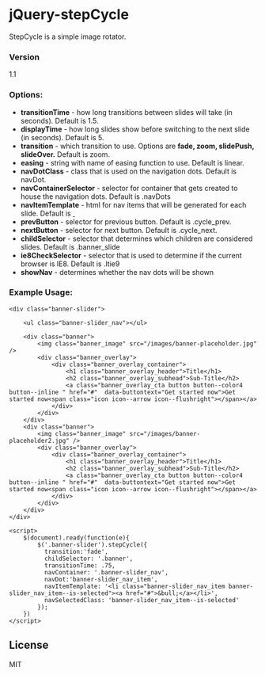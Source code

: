 jQuery-stepCycle
==================

StepCycle is a simple image rotator. 

### Version
1.1

### Options:

* **transitionTime** - how long transitions between slides will take (in seconds). Default is 1.5.
* **displayTime** - how long slides show before switching to the next slide (in seconds). Default is 5.
* **transition** - which transition to use. Options are **fade, zoom, slidePush, slideOver.** Default is zoom.
* **easing** - string with name of easing function to use. Default is linear.
* **navDotClass** - class that is used on the navigation dots. Default is navDot.
* **navContainerSelector** - selector for container that gets created to house the navigation dots. Default is .navDots
* **navItemTemplate** - html for nav items that will be generated for each slide. Default is <a class="navDot" href="#">&nbsp;</a>
* **prevButton** - selector for previous button. Default is .cycle_prev.
* **nextButton** - selector for next button. Default is .cycle_next.
* **childSelector** - selector that determines which children are considered slides. Default is .banner_slide
* **ie8CheckSelector** - selector that is used to determine if the current browser is IE8. Default is .ltie9
* **showNav** - determines whether the nav dots will be shown


### Example Usage:

```
<div class="banner-slider">

    <ul class="banner-slider_nav"></ul>
    
    <div class="banner">
        <img class="banner_image" src="/images/banner-placeholder.jpg" />
        <div class="banner_overlay">
            <div class="banner_overlay_container">
                <h1 class="banner_overlay_header">Title</h1>
                <h2 class="banner_overlay_subhead">Sub-Title</h2>
                <a class="banner_overlay_cta button button--color4 button--inline " href="#"  data-buttontext="Get started now">Get started now<span class="icon icon--arrow icon--flushright"></span></a>
            </div>
        </div>
    </div>
    <div class="banner">
        <img class="banner_image" src="/images/banner-placeholder2.jpg" />
        <div class="banner_overlay">
            <div class="banner_overlay_container">
                <h1 class="banner_overlay_header">Title</h1>
                <h2 class="banner_overlay_subhead">Sub-Title</h2>
                <a class="banner_overlay_cta button button--color4 button--inline " href="#"  data-buttontext="Get started now">Get started now<span class="icon icon--arrow icon--flushright"></span></a>
            </div>
        </div>
    </div>
</div>

<script>
    $(document).ready(function(e){
        $('.banner-slider').stepCycle({
          transition:'fade', 
          childSelector: '.banner', 
          transitionTime: .75, 
          navContainer: '.banner-slider_nav', 
          navDot:'banner-slider_nav_item', 
          navItemTemplate: '<li class="banner-slider_nav_item banner-slider_nav_item--is-selected"><a href="#">&bull;</a></li>',
          navSelectedClass: 'banner-slider_nav_item--is-selected'
        });
    })
</script>
```


License
----

MIT
